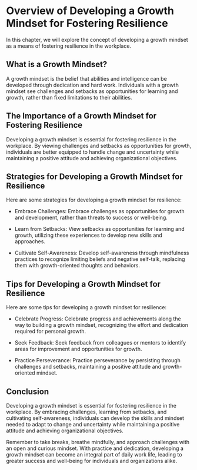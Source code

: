 Overview of Developing a Growth Mindset for Fostering Resilience
========================================================================================================

In this chapter, we will explore the concept of developing a growth mindset as a means of fostering resilience in the workplace.

What is a Growth Mindset?
-------------------------

A growth mindset is the belief that abilities and intelligence can be developed through dedication and hard work. Individuals with a growth mindset see challenges and setbacks as opportunities for learning and growth, rather than fixed limitations to their abilities.

The Importance of a Growth Mindset for Fostering Resilience
-----------------------------------------------------------

Developing a growth mindset is essential for fostering resilience in the workplace. By viewing challenges and setbacks as opportunities for growth, individuals are better equipped to handle change and uncertainty while maintaining a positive attitude and achieving organizational objectives.

Strategies for Developing a Growth Mindset for Resilience
---------------------------------------------------------

Here are some strategies for developing a growth mindset for resilience:

* Embrace Challenges: Embrace challenges as opportunities for growth and development, rather than threats to success or well-being.

* Learn from Setbacks: View setbacks as opportunities for learning and growth, utilizing these experiences to develop new skills and approaches.

* Cultivate Self-Awareness: Develop self-awareness through mindfulness practices to recognize limiting beliefs and negative self-talk, replacing them with growth-oriented thoughts and behaviors.

Tips for Developing a Growth Mindset for Resilience
---------------------------------------------------

Here are some tips for developing a growth mindset for resilience:

* Celebrate Progress: Celebrate progress and achievements along the way to building a growth mindset, recognizing the effort and dedication required for personal growth.

* Seek Feedback: Seek feedback from colleagues or mentors to identify areas for improvement and opportunities for growth.

* Practice Perseverance: Practice perseverance by persisting through challenges and setbacks, maintaining a positive attitude and growth-oriented mindset.

Conclusion
----------

Developing a growth mindset is essential for fostering resilience in the workplace. By embracing challenges, learning from setbacks, and cultivating self-awareness, individuals can develop the skills and mindset needed to adapt to change and uncertainty while maintaining a positive attitude and achieving organizational objectives.

Remember to take breaks, breathe mindfully, and approach challenges with an open and curious mindset. With practice and dedication, developing a growth mindset can become an integral part of daily work life, leading to greater success and well-being for individuals and organizations alike.
